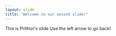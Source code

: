 ```yaml
---
layout: slide
title: "Welcome to our second slide!"
---
```


This is Prithivi's slide
Use the left arrow to go back!
